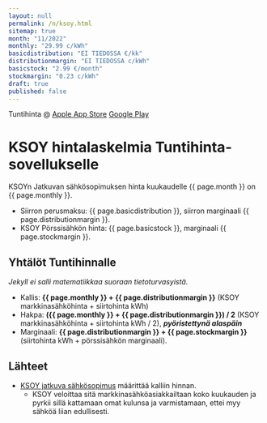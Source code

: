```yaml
---
layout: null
permalink: /n/ksoy.html
sitemap: true
month: "11/2022"
monthly: "29.99 c/kWh"
basicdistribution: "EI TIEDOSSA €/kk"
distributionmargin: "EI TIEDOSSA c/kWh"
basicstock: "2.99 €/month"
stockmargin: "0.23 c/kWh"
draft: true
published: false
---
```


Tuntihinta @ [Apple App Store](https://apps.apple.com/app/tuntihinta/id824684537) [Google Play](https://play.google.com/store/apps/details?id=fi.fingrid.tuntihinta)

# KSOY hintalaskelmia Tuntihinta-sovellukselle

KSOYn Jatkuvan sähkösopimuksen hinta kuukaudelle {{ page.month }} on {{ page.monthly }}.

* Siirron perusmaksu: {{ page.basicdistribution }}, siirron marginaali {{ page.distributionmargin }}.
* KSOY Pörssisähkön hinta: {{ page.basicstock }}, marginaali {{ page.stockmargin }}.

## Yhtälöt Tuntihinnalle

*Jekyll ei salli matematiikkaa suoraan tietoturvasyistä.*

* Kallis: <strong>{{ page.monthly }} + {{ page.distributionmargin }}</strong> (KSOY markkinasähköhinta + siirtohinta kWh)
* Hakpa: <strong>({{ page.monthly }} + {{ page.distributionmargin }}) / 2</strong> (KSOY markkinasähköhinta + siirtohinta kWh / 2), ***pyöristettynä alaspäin***
* Marginaali: <strong>{{ page.distributionmargin }} + {{ page.stockmargin }}</strong> (siirtohinta kWh + pörssisähkön marginaali).

## Lähteet

* [KSOY jatkuva sähkösopimus](https://www.ksoy.fi/sahkon-myynti/sahkoa-kotiin/ksoy-jatkuva/) määrittää kalliin hinnan.
  * KSOY veloittaa sitä markkinasähköasiakkailtaan koko kuukauden ja pyrkii sillä kattamaan omat kulunsa ja varmistamaan, ettei myy sähköä liian edullisesti.

